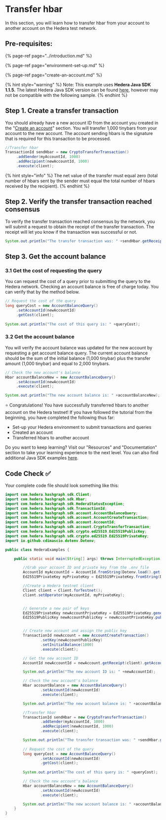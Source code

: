# Transfer hbar

In this section, you will learn how to transfer hbar from your account to another account on the Hedera test network.

## Pre-requisites:

{% page-ref page="../introduction.md" %}

{% page-ref page="environment-set-up.md" %}

{% page-ref page="create-an-account.md" %}

{% hint style="warning" %}
Note: This example uses **Hedera Java SDK 1.1.5.** The latest Hedera Java SDK version can be found [here](https://github.com/hashgraph/hedera-sdk-java), however may not be compatible with the following sample. 
{% endhint %}

## Step 1. Create a transfer transaction

You should already have a new account ID from the account you created in the "[Create an account](create-an-account.md)" section. You will transfer 1,000 tinybars from your account to the new account. The account sending hbars is the signature that is required for this transaction to be processed. 

```java
//Transfer hbar
TransactionId sendHbar = new CryptoTransferTransaction()
     .addSender(myAccountId, 1000)
     .addRecipient(newAccountId, 1000)
     .execute(client);
```

{% hint style="info" %}
The net value of the transfer must equal zero \(total number of hbars sent by the sender must equal the total number of hbars received by the recipient\). 
{% endhint %}

## Step 2. Verify the transfer transaction reached consensus

To verify the transfer transaction reached consensus by the network, you will submit a request to obtain the receipt of the transfer transaction. The receipt will let you know if the transaction was successful or not.

```java
System.out.println("The transfer transaction was: " +sendHbar.getReceipt(client).status);
```

## Step 3. Get the account balance

### 3.1 Get the cost of requesting the query

You can request the cost of a query prior to submitting the query to the Hedera network. Checking an account balance is free of charge today. You can verify that by the method below.

```java
// Request the cost of the query
long queryCost = new AccountBalanceQuery()
     .setAccountId(newAccountId)
     .getCost(client);
        
System.out.println("The cost of this query is: " +queryCost);
```

### 3.2 Get the account balance

You will verify the account balance was updated for the new account by requesting a get account balance query. The current account balance should be the sum of the initial balance \(1,000 tinybar\) plus the transfer amount \(1,000 tinybar\) and equal to 2,000 tinybars. 

```java
// Check the new account's balance
Hbar accountBalanceNew = new AccountBalanceQuery()
     .setAccountId(newAccountId)
     .execute(client);

System.out.println("The new account balance is: " +accountBalanceNew);
```

⭐ Congratulations! You have successfully transferred hbars to another account on the Hedera testnet! If you have followed the tutorial from the beginning, you have completed the following thus far:

* Set-up your Hedera environment to submit transactions and queries
* Created an account 
* Transferred hbars to another account

Do you want to keep learning? Visit our "Resources" and "Documentation" section to take your learning experience to the next level. You can also find additional Java SDK examples [here](https://github.com/hashgraph/hedera-sdk-java/tree/master/examples/src/main/java/com/hedera/hashgraph/sdk/examples). 

## Code Check ✅ 

Your complete code file should look something like this:

```java
import com.hedera.hashgraph.sdk.Client;
import com.hedera.hashgraph.sdk.Hbar;
import com.hedera.hashgraph.sdk.HederaStatusException;
import com.hedera.hashgraph.sdk.TransactionId;
import com.hedera.hashgraph.sdk.account.AccountBalanceQuery;
import com.hedera.hashgraph.sdk.account.AccountCreateTransaction;
import com.hedera.hashgraph.sdk.account.AccountId;
import com.hedera.hashgraph.sdk.account.CryptoTransferTransaction;
import com.hedera.hashgraph.sdk.crypto.ed25519.Ed25519PublicKey;
import com.hedera.hashgraph.sdk.crypto.ed25519.Ed25519PrivateKey;
import io.github.cdimascio.dotenv.Dotenv;

public class HederaExamples {

    public static void main(String[] args) throws InterruptedException, HederaStatusException {

        //Grab your account ID and private key from the .env file
        AccountId myAccountId = AccountId.fromString(Dotenv.load().get("MY_ACCOUNT_ID"));
        Ed25519PrivateKey myPrivateKey = Ed25519PrivateKey.fromString(Dotenv.load().get("MY_PRIVATE_KEY"));

        //Create a Hedera testnet client
        Client client = Client.forTestnet();
        client.setOperator(myAccountId, myPrivateKey);


        // Generate a new pair of keys
        Ed25519PrivateKey newAccountPrivateKey = Ed25519PrivateKey.generate();
        Ed25519PublicKey newAccountPublicKey = newAccountPrivateKey.publicKey;


        // Create new account and assign the public key
        TransactionId newAccount = new AccountCreateTransaction()
                .setKey(newAccountPublicKey)
                .setInitialBalance(1000)
                .execute(client);

        // Get the new account ID
        AccountId newAccountId = newAccount.getReceipt(client).getAccountId();

        System.out.println("The new account ID is: " +newAccountId);

        // Check the new account's balance
        Hbar accountBalance = new AccountBalanceQuery()
                .setAccountId(newAccountId)
                .execute(client);

        System.out.println("The new account balance is: " +accountBalance);

        //Transfer hbar
        TransactionId sendHbar = new CryptoTransferTransaction()
                .addSender(myAccountId, 1000)
                .addRecipient(newAccountId, 1000)
                .execute(client);

        System.out.println("The transfer transaction was: " +sendHbar.getReceipt(client).status);
        
        // Request the cost of the query
        long queryCost = new AccountBalanceQuery()
                .setAccountId(newAccountId)
                .getCost(client);
        
        System.out.println("The cost of this query is: " +queryCost);

        // Check the new account's balance
        Hbar accountBalanceNew = new AccountBalanceQuery()
                .setAccountId(newAccountId)
                .execute(client);

        System.out.println("The new account balance is: " +accountBalanceNew);
    }
}
```

